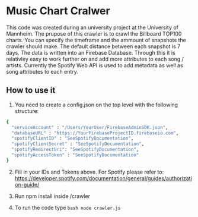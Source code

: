 # Music Chart Cralwer
This code was created during an university project at the University of Mannheim. The prupose of this crawler is to crawl the Billboard TOP100 charts. You can specify the timeframe and the ammount of snapshots the crawler should make. The default distance between each snapshot is 7 days. The data is written into an Firebase Database. Through this it is relativley easy to work further on and add more attributes to each song / artists. Currently the Spotify Web API is used to add metadata as well as song attributes to each entry. 

## How to use it
1. You need to create a config.json on the top level with the following structure:
```bash
{
  "serviceAccount" : "/Users/YourUser/FirebaseAdminSDK.json",
  "databaseURL" : "https://YourFirebaseProjectID.firebaseio.com",
  "spotifyClientID" : "SeeSpotifyDocumentation",
  "spotifyClientSecret" : "SeeSpotifyDocumentation",
  "spotifyRedirectUri": "SeeSpotifyDocumentation",
  "spotifyAccessToken" : "SeeSpotifyDocumentation"
}
```

2. Fill in your IDs and Tokens above. For Spotify please refer to: https://developer.spotify.com/documentation/general/guides/authorization-guide/

3. Run npm install inside /crawler
4. To run the code type ```bash node crawler.js ``` 



